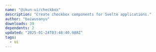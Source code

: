 ```yaml
---
name: "@ikun-ui/checkbox"
description: "Create checkbox components for Svelte applications."
author: "baiwusanyu"
downloads: 39
dependents: 2
updated: "2025-01-24T03:48:40.988Z"
tags: 
  - ui
---
```

